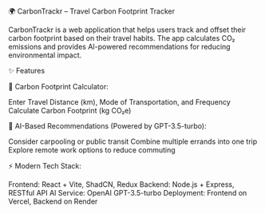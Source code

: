 🌍 CarbonTrackr – Travel Carbon Footprint Tracker

CarbonTrackr is a web application that helps users track and offset their carbon footprint based on their travel habits. The app calculates CO₂ emissions and provides AI-powered recommendations for reducing environmental impact.

✨ Features
  
🔢 Carbon Footprint Calculator:

Enter Travel Distance (km), Mode of Transportation, and Frequency
Calculate Carbon Footprint (kg CO₂e)

🤖 AI-Based Recommendations (Powered by GPT-3.5-turbo):

Consider carpooling or public transit
Combine multiple errands into one trip
Explore remote work options to reduce commuting

⚡ Modern Tech Stack:

Frontend: React + Vite, ShadCN, Redux
Backend: Node.js + Express, RESTful API
AI Service: OpenAI GPT-3.5-turbo
Deployment: Frontend on Vercel, Backend on Render
